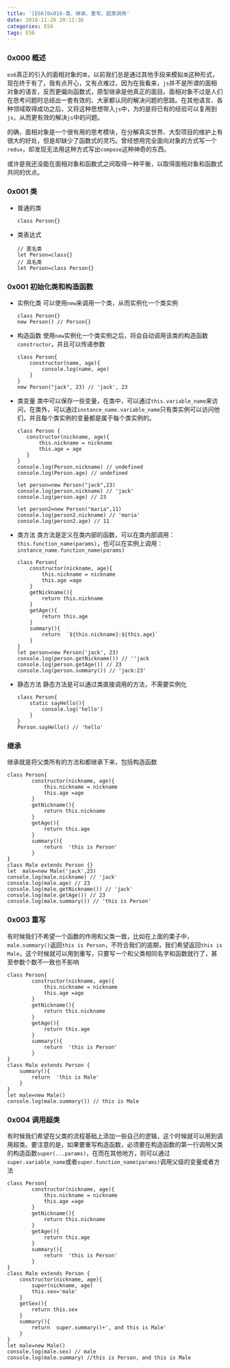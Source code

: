 ```yaml
---
title: '[ES6]0x016-类、继承、重写、超类调用'
date: 2018-11-26 20:11:36
categories: ES6
tags: ES6
---
```

### 0x000 概述
`es6`真正的引入的面相对象的`类`，以前我们总是通过其他手段来模拟`类`这种形式，现在终于有了，我有点开心，又有点难过，因为在我看来，`js`并不是所谓的面相对象的语言，反而更偏向函数式，原型继承是他真正的面目。面相对象不过是人们在思考问题时总结出一套有效的、大家都认同的解决问题的思路。在其他语言、各种领域取得成功之后，又将这种思想带入`js`中，为的是将已有的经验可以复用到`js`，从而更有效的解决`js`中的问题。

的确，面相对象是一个很有用的思考模块，在分解真实世界、大型项目的维护上有很大的好处，但是却缺少了函数式的灵巧。曾经想用完全面向对象的方式写一个`redux`，却发现无法用这种方式写出`compose`这种神奇的东西。

或许是我还没能在面相对象和函数式之间取得一种平衡，以取得面相对象和函数式共同的优点。

### 0x001 类
- 普通的类
    ```
    class Person{}
    ```
- 类表达式
    ```
    // 匿名类
    let Person=class{}
    // 具名类
    let Person=class Person{}
    ```
### 0x001 初始化类和构造函数
- 实例化类
    可以使用`new`来调用一个类，从而实例化一个类实例
    ```
    class Person{}
    new Person() // Person{}
    ```
- 构造函数
    使用`new`实例化一个类实例之后，将会自动调用该类的构造函数`constructor`，并且可以传递参数
    ```
    class Person{
        constructor(name, age){
            console.log(name, age)
        }
    }
    new Person("jack", 23) // 'jack', 23
    ```
- 类变量
    类中可以保存一些变量，在类中，可以通过`this.variable_name`来访问，在类外，可以通过`instance_name.variable_name`只有类实例可以访问他们，并且每个类实例的变量都是属于每个类实例的。
    ```
    class Person {
       constructor(nickname, age){
           this.nickname = nickname
           this.age = age
       }
    }
    console.log(Person.nickname) // undefined
    console.log(Person.age) // undefined
    
    let person=new Person("jack",23) 
    console.log(person.nickname) // 'jack'
    console.log(person.age) // 23
    
    let person2=new Person("maria",11) 
    console.log(person2.nickname) // 'maria'
    console.log(person2.age) // 11
    ```
- 类方法
    类方法是定义在类内部的函数，可以在类内部调用：`this.function_name(params)`，也可以在实例上调用：`instance_name.function_name(params)`
    ```
    class Person{
        constructor(nickname, age){
            this.nickname = nickname
            this.age =age
        }
        getNickname(){
            return this.nickname
        }
        getAge(){
            return this.age
        }
        summary(){
            return  `${this.nickname}:${this.age}`
        }
    }
    let person=new Person('jack', 23)
    console.log(person.getNickname()) // ''jack
    console.log(person.getAge()) // 23
    console.log(person.summary()) // 'jack:23'
    ```
- 静态方法
    静态方法是可以通过类直接调用的方法，不需要实例化
    ```
    class Person{
        static sayHello(){
            console.log('hello')
        }
    }
    Person.sayHello() // 'hello'
    ```
### 继承
继承就是将父类所有的方法和都继承下来，包括构造函数
```
class Person{
        constructor(nickname, age){
            this.nickname = nickname
            this.age =age
        }
        getNickname(){
            return this.nickname
        }
        getAge(){
            return this.age
        }
        summary(){
            return  'this is Person'
        }
}
class Male extends Person {}
let  male=new Male('jack',23)
console.log(male.nickname) // 'jack'
console.log(male.age) // 23
console.log(male.getNickname()) // 'jack'
console.log(male.getAge()) // 23
console.log(male.summary()) // 'this is Person'
```

### 0x003 重写
有时候我们不希望一个函数的作用和父类一致，比如在上面的栗子中，`male.summary()`返回`this is Person`，不符合我们的逾期，我们希望返回`this is Male`，这个时候就可以用到重写，只要写一个和父类相同名字和函数就行了，甚至参数个数不一致也不影响
```
class Person{
        constructor(nickname, age){
            this.nickname = nickname
            this.age =age
        }
        getNickname(){
            return this.nickname
        }
        getAge(){
            return this.age
        }
        summary(){
            return  'this is Person'
        }
}
class Male extends Person {
    summary(){
        return  'this is Male'
    }
}
let male=new Male()
console.log(male.summary()) // this is Male
```

### 0x004 调用超类
有时候我们希望在父类的流程基础上添加一些自己的逻辑，这个时候就可以用到调用超类。要注意的是，如果要重写构造函数，必须要在构造函数的第一行调用父类的构造函数`super(...params)`，在而在其他地方，则可以通过`super.variable_name`或者`super.function_name(params)`调用父级的变量或者方法
```
class Person{
        constructor(nickname, age){
            this.nickname = nickname
            this.age =age
        }
        getNickname(){
            return this.nickname
        }
        getAge(){
            return this.age
        }
        summary(){
            return  'this is Person'
        }
}
class Male extends Person {
    constructor(nickname, age){
        super(nickname, age)
        this.sex='male'
    }
    getSex(){
        return this.sex
    }
    summary(){
        return  super.summary()+', and this is Male'
    }
}
let male=new Male()
console.log(male.sex) // male
console.log(male.summary) //this is Person, and this is Male
```
    
    
    
    
    